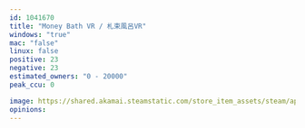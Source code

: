 ```yaml
---
id: 1041670
title: "Money Bath VR / 札束風呂VR"
windows: "true"
mac: "false"
linux: false
positive: 23
negative: 23
estimated_owners: "0 - 20000"
peak_ccu: 0

image: https://shared.akamai.steamstatic.com/store_item_assets/steam/apps/1041670/header.jpg?t=1726577930
opinions:
---
```

